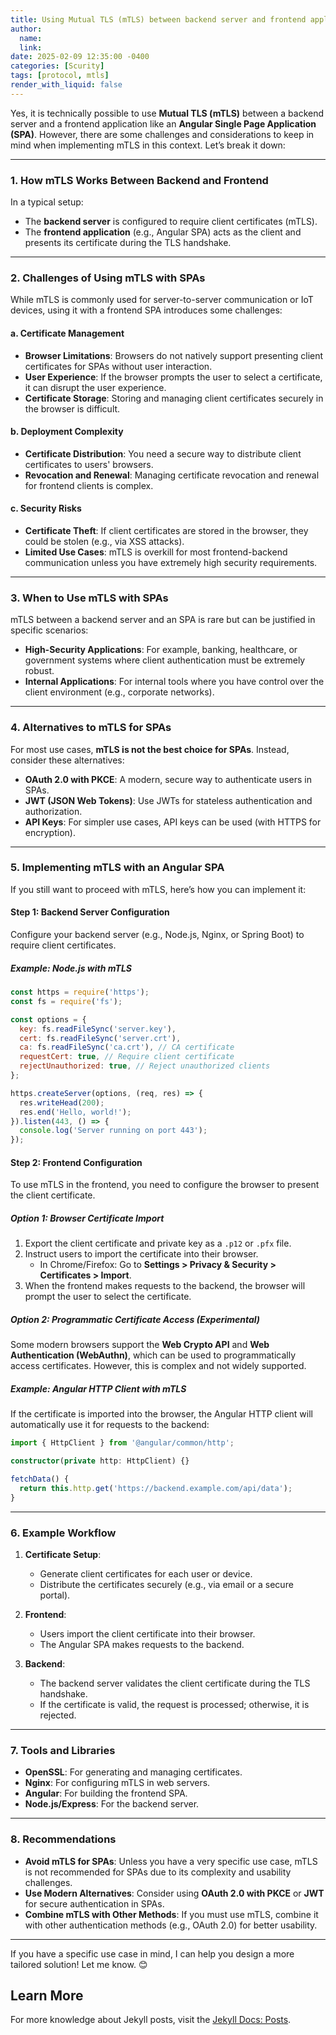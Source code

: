 ```yaml
---
title: Using Mutual TLS (mTLS) between backend server and frontend application 
author:
  name: 
  link: 
date: 2025-02-09 12:35:00 -0400
categories: [Scurity]
tags: [protocol, mtls]
render_with_liquid: false
---
```


Yes, it is technically possible to use **Mutual TLS (mTLS)** between a backend server and a frontend application like an **Angular Single Page Application (SPA)**. However, there are some challenges and considerations to keep in mind when implementing mTLS in this context. Let’s break it down:

---

### **1. How mTLS Works Between Backend and Frontend**
In a typical setup:
- The **backend server** is configured to require client certificates (mTLS).
- The **frontend application** (e.g., Angular SPA) acts as the client and presents its certificate during the TLS handshake.

---

### **2. Challenges of Using mTLS with SPAs**
While mTLS is commonly used for server-to-server communication or IoT devices, using it with a frontend SPA introduces some challenges:

#### **a. Certificate Management**
- **Browser Limitations**: Browsers do not natively support presenting client certificates for SPAs without user interaction.
- **User Experience**: If the browser prompts the user to select a certificate, it can disrupt the user experience.
- **Certificate Storage**: Storing and managing client certificates securely in the browser is difficult.

#### **b. Deployment Complexity**
- **Certificate Distribution**: You need a secure way to distribute client certificates to users' browsers.
- **Revocation and Renewal**: Managing certificate revocation and renewal for frontend clients is complex.

#### **c. Security Risks**
- **Certificate Theft**: If client certificates are stored in the browser, they could be stolen (e.g., via XSS attacks).
- **Limited Use Cases**: mTLS is overkill for most frontend-backend communication unless you have extremely high security requirements.

---

### **3. When to Use mTLS with SPAs**
mTLS between a backend server and an SPA is rare but can be justified in specific scenarios:
- **High-Security Applications**: For example, banking, healthcare, or government systems where client authentication must be extremely robust.
- **Internal Applications**: For internal tools where you have control over the client environment (e.g., corporate networks).

---

### **4. Alternatives to mTLS for SPAs**
For most use cases, **mTLS is not the best choice for SPAs**. Instead, consider these alternatives:
- **OAuth 2.0 with PKCE**: A modern, secure way to authenticate users in SPAs.
- **JWT (JSON Web Tokens)**: Use JWTs for stateless authentication and authorization.
- **API Keys**: For simpler use cases, API keys can be used (with HTTPS for encryption).

---

### **5. Implementing mTLS with an Angular SPA**
If you still want to proceed with mTLS, here’s how you can implement it:

#### **Step 1: Backend Server Configuration**
Configure your backend server (e.g., Node.js, Nginx, or Spring Boot) to require client certificates.

##### **Example: Node.js with mTLS**
```javascript
const https = require('https');
const fs = require('fs');

const options = {
  key: fs.readFileSync('server.key'),
  cert: fs.readFileSync('server.crt'),
  ca: fs.readFileSync('ca.crt'), // CA certificate
  requestCert: true, // Require client certificate
  rejectUnauthorized: true, // Reject unauthorized clients
};

https.createServer(options, (req, res) => {
  res.writeHead(200);
  res.end('Hello, world!');
}).listen(443, () => {
  console.log('Server running on port 443');
});
```

#### **Step 2: Frontend Configuration**
To use mTLS in the frontend, you need to configure the browser to present the client certificate.

##### **Option 1: Browser Certificate Import**
1. Export the client certificate and private key as a `.p12` or `.pfx` file.
2. Instruct users to import the certificate into their browser.
   - In Chrome/Firefox: Go to **Settings > Privacy & Security > Certificates > Import**.
3. When the frontend makes requests to the backend, the browser will prompt the user to select the certificate.

##### **Option 2: Programmatic Certificate Access (Experimental)**
Some modern browsers support the **Web Crypto API** and **Web Authentication (WebAuthn)**, which can be used to programmatically access certificates. However, this is complex and not widely supported.

##### **Example: Angular HTTP Client with mTLS**
If the certificate is imported into the browser, the Angular HTTP client will automatically use it for requests to the backend:
```typescript
import { HttpClient } from '@angular/common/http';

constructor(private http: HttpClient) {}

fetchData() {
  return this.http.get('https://backend.example.com/api/data');
}
```

---

### **6. Example Workflow**
1. **Certificate Setup**:
   - Generate client certificates for each user or device.
   - Distribute the certificates securely (e.g., via email or a secure portal).

2. **Frontend**:
   - Users import the client certificate into their browser.
   - The Angular SPA makes requests to the backend.

3. **Backend**:
   - The backend server validates the client certificate during the TLS handshake.
   - If the certificate is valid, the request is processed; otherwise, it is rejected.

---

### **7. Tools and Libraries**
- **OpenSSL**: For generating and managing certificates.
- **Nginx**: For configuring mTLS in web servers.
- **Angular**: For building the frontend SPA.
- **Node.js/Express**: For the backend server.

---

### **8. Recommendations**
- **Avoid mTLS for SPAs**: Unless you have a very specific use case, mTLS is not recommended for SPAs due to its complexity and usability challenges.
- **Use Modern Alternatives**: Consider using **OAuth 2.0 with PKCE** or **JWT** for secure authentication in SPAs.
- **Combine mTLS with Other Methods**: If you must use mTLS, combine it with other authentication methods (e.g., OAuth 2.0) for better usability.

---

If you have a specific use case in mind, I can help you design a more tailored solution! Let me know. 😊


## Learn More

For more knowledge about Jekyll posts, visit the [Jekyll Docs: Posts](https://jekyllrb.com/docs/posts/).
